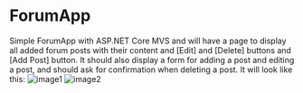 # ForumApp
Simple ForumApp with ASP.NET Core MVS and will have a page to display all added forum posts with their content and [Edit] and [Delete] buttons and [Add Post] button. It should also display a form for adding a post and editing a post, and should ask for confirmation when deleting a post. It will look like this:
![image1](https://user-images.githubusercontent.com/81187988/194538139-aa3474a6-7d54-4c13-8433-89884729efdb.png)
![image2](https://user-images.githubusercontent.com/81187988/194537168-9187f77c-97f5-477f-93c7-c7e3ca61125d.png)
